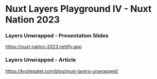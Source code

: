# Nuxt Layers Playground IV - Nuxt Nation 2023

### Layers Unwrapped - Presentation Slides
https://nuxt-nation-2023.netlify.app

### Layers Unwrapped - Article
https://krutiepatel.com/blog/nuxt-layers-unwrapped/ 

